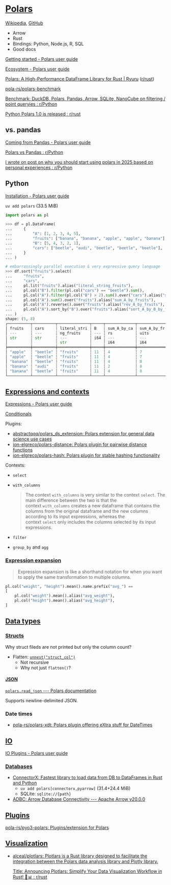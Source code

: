# [Polars](https://pola.rs/)
[Wikipedia](https://en.wikipedia.org/wiki/Polars_(software)), [GitHub](https://github.com/pola-rs/polars/)

- Arrow
- Rust
- Bindings: Python, Node.js, R, SQL
- Good docs

[Getting started - Polars user guide](https://docs.pola.rs/user-guide/getting-started/)

[Ecosystem - Polars user guide](https://docs.pola.rs/user-guide/ecosystem/)

[Polars: A High-Performance DataFrame Library for Rust | Ryuru](https://ryuru.com/polars-a-high-performance-dataframe-library-for-rust/) ([r/rust](https://www.reddit.com/r/rust/comments/1lxjsx9/polars_a_highperformance_dataframe_library_for/))

[pola-rs/polars-benchmark](https://github.com/pola-rs/polars-benchmark)

[Benchmark: DuckDB, Polars, Pandas, Arrow, SQLite, NanoCube on filtering / point queryies : r/Python](https://www.reddit.com/r/Python/comments/1gyoi7n/benchmark_duckdb_polars_pandas_arrow_sqlite/)

[Python Polars 1.0 is released : r/rust](https://www.reddit.com/r/rust/comments/1dsqb90/python_polars_10_is_released/)

## vs. pandas
[Coming from Pandas - Polars user guide](https://docs.pola.rs/user-guide/migration/pandas/)

[Polars vs Pandas : r/Python](https://www.reddit.com/r/Python/comments/1jg402b/polars_vs_pandas/)

[I wrote on post on why you should start using polars in 2025 based on personal experiences : r/Python](https://www.reddit.com/r/Python/comments/1jqntn9/i_wrote_on_post_on_why_you_should_start_using/)

## Python
[Installation - Polars user guide](https://docs.pola.rs/user-guide/installation/#feature-flags)

`uv add polars` (33.5 MiB)

```python
import polars as pl
```
```python
>>> df = pl.DataFrame(
...     {
...         "A": [1, 2, 3, 4, 5],
...         "fruits": ["banana", "banana", "apple", "apple", "banana"],
...         "B": [5, 4, 3, 2, 1],
...         "cars": ["beetle", "audi", "beetle", "beetle", "beetle"],
...     }
... )

# embarrassingly parallel execution & very expressive query language
>>> df.sort("fruits").select(
...     "fruits",
...     "cars",
...     pl.lit("fruits").alias("literal_string_fruits"),
...     pl.col("B").filter(pl.col("cars") == "beetle").sum(),
...     pl.col("A").filter(pl.col("B") > 2).sum().over("cars").alias("sum_A_by_cars"),
...     pl.col("A").sum().over("fruits").alias("sum_A_by_fruits"),
...     pl.col("A").reverse().over("fruits").alias("rev_A_by_fruits"),
...     pl.col("A").sort_by("B").over("fruits").alias("sort_A_by_B_by_fruits"),
... )
shape: (5, 8)
┌──────────┬──────────┬──────────────┬─────┬─────────────┬─────────────┬─────────────┬─────────────┐
│ fruits   ┆ cars     ┆ literal_stri ┆ B   ┆ sum_A_by_ca ┆ sum_A_by_fr ┆ rev_A_by_fr ┆ sort_A_by_B │
│ ---      ┆ ---      ┆ ng_fruits    ┆ --- ┆ rs          ┆ uits        ┆ uits        ┆ _by_fruits  │
│ str      ┆ str      ┆ ---          ┆ i64 ┆ ---         ┆ ---         ┆ ---         ┆ ---         │
│          ┆          ┆ str          ┆     ┆ i64         ┆ i64         ┆ i64         ┆ i64         │
╞══════════╪══════════╪══════════════╪═════╪═════════════╪═════════════╪═════════════╪═════════════╡
│ "apple"  ┆ "beetle" ┆ "fruits"     ┆ 11  ┆ 4           ┆ 7           ┆ 4           ┆ 4           │
│ "apple"  ┆ "beetle" ┆ "fruits"     ┆ 11  ┆ 4           ┆ 7           ┆ 3           ┆ 3           │
│ "banana" ┆ "beetle" ┆ "fruits"     ┆ 11  ┆ 4           ┆ 8           ┆ 5           ┆ 5           │
│ "banana" ┆ "audi"   ┆ "fruits"     ┆ 11  ┆ 2           ┆ 8           ┆ 2           ┆ 2           │
│ "banana" ┆ "beetle" ┆ "fruits"     ┆ 11  ┆ 4           ┆ 8           ┆ 1           ┆ 1           │
└──────────┴──────────┴──────────────┴─────┴─────────────┴─────────────┴─────────────┴─────────────┘
```

## [Expressions and contexts](https://docs.pola.rs/user-guide/concepts/expressions-and-contexts/)
[Expressions - Polars user guide](https://docs.pola.rs/user-guide/expressions/)

[Conditionals](https://docs.pola.rs/user-guide/expressions/basic-operations/#conditionals)

Plugins:
- [abstractqqq/polars\_ds\_extension: Polars extension for general data science use cases](https://github.com/abstractqqq/polars_ds_extension)
- [ion-elgreco/polars-distance: Polars plugin for pairwise distance functions](https://github.com/ion-elgreco/polars-distance)
- [ion-elgreco/polars-hash: Polars plugin for stable hashing functionality](https://github.com/ion-elgreco/polars-hash)

Contexts:
- `select`
- `with_columns`

  > The context `with_columns` is very similar to the context `select`. The main difference between the two is that the context `with_columns` creates a new dataframe that contains the columns from the original dataframe and the new columns according to its input expressions, whereas the context `select` only includes the columns selected by its input expressions.
- `filter`
- `group_by` and `agg`

### [Expression expansion](https://docs.pola.rs/user-guide/expressions/expression-expansion/)
> Expression expansion is like a shorthand notation for when you want to apply the same transformation to multiple columns.
```python
pl.col("weight", "height").mean().name.prefix("avg_") ==
[
    pl.col("weight").mean().alias("avg_weight"),
    pl.col("height").mean().alias("avg_height"),
]
```

## [Data types](https://docs.pola.rs/user-guide/concepts/data-types-and-structures/)
### [Structs](https://docs.pola.rs/user-guide/expressions/structs/)
Why struct fileds are not printed but only the column count?

- Flatten: [`unnest("struct_col")`](https://docs.pola.rs/api/python/stable/reference/dataframe/api/polars.DataFrame.unnest.html)
  - Not recursive
  - Why not just `flatten()`?

#### [JSON](https://docs.pola.rs/user-guide/io/json/)
[`polars.read_json` --- Polars documentation](https://docs.pola.rs/api/python/stable/reference/api/polars.read_json.html)

Supports newline-delimited JSON.

### Date times
- [pola-rs/polars-xdt: Polars plugin offering eXtra stuff for DateTimes](https://github.com/pola-rs/polars-xdt)

## [IO](https://docs.pola.rs/user-guide/io/)
[IO Plugins - Polars user guide](https://docs.pola.rs/user-guide/plugins/io_plugins/)

### [Databases](https://docs.pola.rs/user-guide/io/database/)
- [ConnectorX: Fastest library to load data from DB to DataFrames in Rust and Python](https://github.com/sfu-db/connector-x)
  - `uv add polars[connectorx,pyarrow]` (31.4+24.4 MiB)
  - SQLite: `sqlite://{path}`
- [ADBC: Arrow Database Connectivity --- Apache Arrow v20.0.0](https://arrow.apache.org/docs/format/ADBC.html)

## [Plugins](https://docs.pola.rs/user-guide/plugins/)
[pola-rs/pyo3-polars: Plugins/extension for Polars](https://github.com/pola-rs/pyo3-polars)

## [Visualization](https://docs.pola.rs/user-guide/misc/visualization/)
- [alceal/plotlars: Plotlars is a Rust library designed to facilitate the integration between the Polars data analysis library and Plotly library.](https://github.com/alceal/plotlars)

  [Title: Announcing Plotlars: Simplify Your Data Visualization Workflow in Rust! 🦀📊 : r/rust](https://www.reddit.com/r/rust/comments/1f0v0ul/title_announcing_plotlars_simplify_your_data/)
